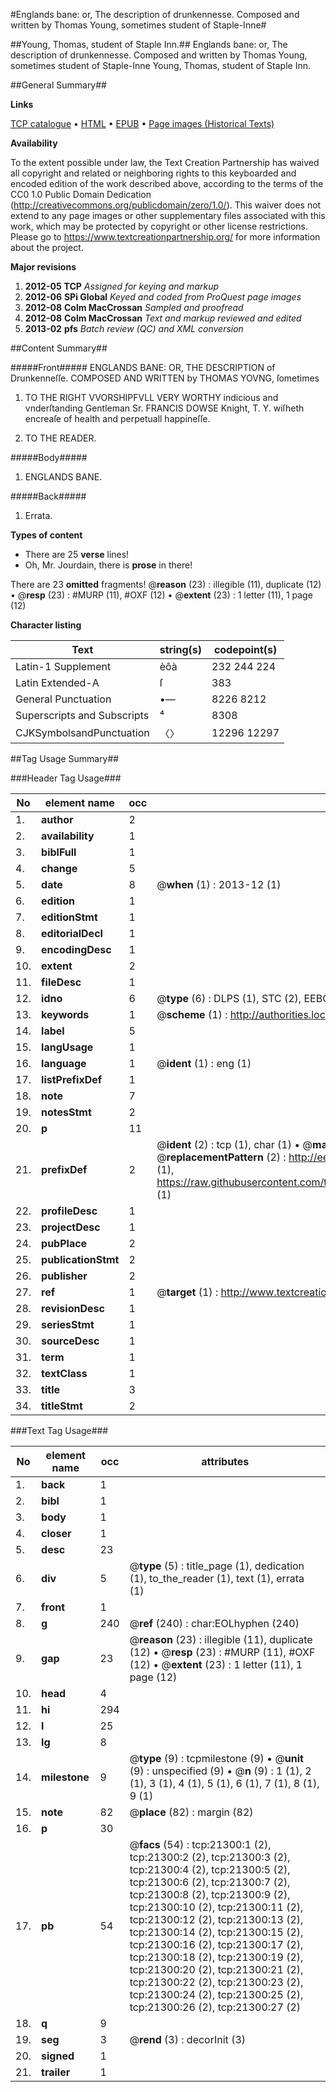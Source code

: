 #Englands bane: or, The description of drunkennesse. Composed and written by Thomas Young, sometimes student of Staple-Inne#

##Young, Thomas, student of Staple Inn.##
Englands bane: or, The description of drunkennesse. Composed and written by Thomas Young, sometimes student of Staple-Inne
Young, Thomas, student of Staple Inn.

##General Summary##

**Links**

[TCP catalogue](http://www.ota.ox.ac.uk/tcp/)  • 
[HTML](http://tei.it.ox.ac.uk/tcp/Texts-HTML/free/A15/A15850.html)  • 
[EPUB](http://tei.it.ox.ac.uk/tcp/Texts-EPUB/free/A15/A15850.epub) • 
[Page images (Historical Texts)](https://historicaltexts.jisc.ac.uk/eebo-99855797e)

**Availability**

To the extent possible under law, the Text Creation Partnership has waived all copyright and related or neighboring rights to this keyboarded and encoded edition of the work described above, according to the terms of the CC0 1.0 Public Domain Dedication (http://creativecommons.org/publicdomain/zero/1.0/). This waiver does not extend to any page images or other supplementary files associated with this work, which may be protected by copyright or other license restrictions. Please go to https://www.textcreationpartnership.org/ for more information about the project.

**Major revisions**

1. __2012-05__ __TCP__ *Assigned for keying and markup*
1. __2012-06__ __SPi Global__ *Keyed and coded from ProQuest page images*
1. __2012-08__ __Colm MacCrossan__ *Sampled and proofread*
1. __2012-08__ __Colm MacCrossan__ *Text and markup reviewed and edited*
1. __2013-02__ __pfs__ *Batch review (QC) and XML conversion*

##Content Summary##

#####Front#####
ENGLANDS BANE: OR, THE DESCRIPTION of Drunkenneſſe. COMPOSED AND WRITTEN by THOMAS YOVNG, ſometimes 
1. TO THE RIGHT VVORSHIPFVLL VERY WORTHY indicious and vnderſtanding Gentleman Sr. FRANCIS DOWSE Knight, T. Y. wiſheth encreaſe of health and perpetuall happineſſe.

1. TO THE READER.

#####Body#####

1. ENGLANDS BANE.

#####Back#####

1. Errata.

**Types of content**

  * There are 25 **verse** lines!
  * Oh, Mr. Jourdain, there is **prose** in there!

There are 23 **omitted** fragments! 
 @__reason__ (23) : illegible (11), duplicate (12)  •  @__resp__ (23) : #MURP (11), #OXF (12)  •  @__extent__ (23) : 1 letter (11), 1 page (12)

**Character listing**


|Text|string(s)|codepoint(s)|
|---|---|---|
|Latin-1 Supplement|èôà|232 244 224|
|Latin Extended-A|ſ|383|
|General Punctuation|•—|8226 8212|
|Superscripts             and Subscripts|⁴|8308|
|CJKSymbolsandPunctuation|〈〉|12296 12297|

##Tag Usage Summary##

###Header Tag Usage###

|No|element name|occ|attributes|
|---|---|---|---|
|1.|__author__|2||
|2.|__availability__|1||
|3.|__biblFull__|1||
|4.|__change__|5||
|5.|__date__|8| @__when__ (1) : 2013-12 (1)|
|6.|__edition__|1||
|7.|__editionStmt__|1||
|8.|__editorialDecl__|1||
|9.|__encodingDesc__|1||
|10.|__extent__|2||
|11.|__fileDesc__|1||
|12.|__idno__|6| @__type__ (6) : DLPS (1), STC (2), EEBO-CITATION (1), PROQUEST (1), VID (1)|
|13.|__keywords__|1| @__scheme__ (1) : http://authorities.loc.gov/ (1)|
|14.|__label__|5||
|15.|__langUsage__|1||
|16.|__language__|1| @__ident__ (1) : eng (1)|
|17.|__listPrefixDef__|1||
|18.|__note__|7||
|19.|__notesStmt__|2||
|20.|__p__|11||
|21.|__prefixDef__|2| @__ident__ (2) : tcp (1), char (1)  •  @__matchPattern__ (2) : ([0-9\-]+):([0-9IVX]+) (1), (.+) (1)  •  @__replacementPattern__ (2) : http://eebo.chadwyck.com/downloadtiff?vid=$1&page=$2 (1), https://raw.githubusercontent.com/textcreationpartnership/Texts/master/tcpchars.xml#$1 (1)|
|22.|__profileDesc__|1||
|23.|__projectDesc__|1||
|24.|__pubPlace__|2||
|25.|__publicationStmt__|2||
|26.|__publisher__|2||
|27.|__ref__|1| @__target__ (1) : http://www.textcreationpartnership.org/docs/. (1)|
|28.|__revisionDesc__|1||
|29.|__seriesStmt__|1||
|30.|__sourceDesc__|1||
|31.|__term__|1||
|32.|__textClass__|1||
|33.|__title__|3||
|34.|__titleStmt__|2||


###Text Tag Usage###

|No|element name|occ|attributes|
|---|---|---|---|
|1.|__back__|1||
|2.|__bibl__|1||
|3.|__body__|1||
|4.|__closer__|1||
|5.|__desc__|23||
|6.|__div__|5| @__type__ (5) : title_page (1), dedication (1), to_the_reader (1), text (1), errata (1)|
|7.|__front__|1||
|8.|__g__|240| @__ref__ (240) : char:EOLhyphen (240)|
|9.|__gap__|23| @__reason__ (23) : illegible (11), duplicate (12)  •  @__resp__ (23) : #MURP (11), #OXF (12)  •  @__extent__ (23) : 1 letter (11), 1 page (12)|
|10.|__head__|4||
|11.|__hi__|294||
|12.|__l__|25||
|13.|__lg__|8||
|14.|__milestone__|9| @__type__ (9) : tcpmilestone (9)  •  @__unit__ (9) : unspecified (9)  •  @__n__ (9) : 1 (1), 2 (1), 3 (1), 4 (1), 5 (1), 6 (1), 7 (1), 8 (1), 9 (1)|
|15.|__note__|82| @__place__ (82) : margin (82)|
|16.|__p__|30||
|17.|__pb__|54| @__facs__ (54) : tcp:21300:1 (2), tcp:21300:2 (2), tcp:21300:3 (2), tcp:21300:4 (2), tcp:21300:5 (2), tcp:21300:6 (2), tcp:21300:7 (2), tcp:21300:8 (2), tcp:21300:9 (2), tcp:21300:10 (2), tcp:21300:11 (2), tcp:21300:12 (2), tcp:21300:13 (2), tcp:21300:14 (2), tcp:21300:15 (2), tcp:21300:16 (2), tcp:21300:17 (2), tcp:21300:18 (2), tcp:21300:19 (2), tcp:21300:20 (2), tcp:21300:21 (2), tcp:21300:22 (2), tcp:21300:23 (2), tcp:21300:24 (2), tcp:21300:25 (2), tcp:21300:26 (2), tcp:21300:27 (2)|
|18.|__q__|9||
|19.|__seg__|3| @__rend__ (3) : decorInit (3)|
|20.|__signed__|1||
|21.|__trailer__|1||
